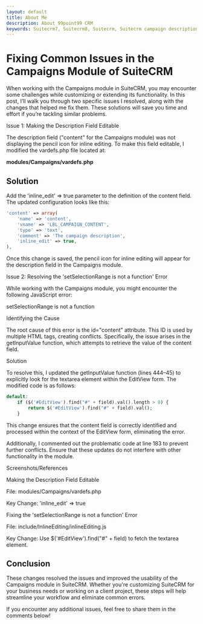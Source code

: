 ```yaml
---
layout: default
title: About Me
description: About 99point99 CRM
keywords: Suitecrm7, Suitecrm8, Suitecrm, Suitecrm campaign description inline edit, suitecrm campaign description not editable, suitecrm campaign module error
---
```

# Fixing Common Issues in the Campaigns Module of SuiteCRM

When working with the Campaigns module in SuiteCRM, you may encounter some challenges while customizing or extending its functionality. In this post, I’ll walk you through two specific issues I resolved, along with the changes that helped me fix them. These solutions will save you time and effort if you’re tackling similar problems.

Issue 1: Making the Description Field Editable

The description field ("content" for the Campaigns module) was not displaying the pencil icon for inline editing. To make this field editable, I modified the vardefs.php file located at:

**modules/Campaigns/vardefs.php**

## Solution

Add the 'inline_edit' => true parameter to the definition of the content field. The updated configuration looks like this:
```php
'content' => array(
    'name' => 'content',
    'vname' => 'LBL_CAMPAIGN_CONTENT',
    'type' => 'text',
    'comment' => 'The campaign description',
    'inline_edit' => true,
),
```
Once this change is saved, the pencil icon for inline editing will appear for the description field in the Campaigns module.

Issue 2: Resolving the 'setSelectionRange is not a function' Error

While working with the Campaigns module, you might encounter the following JavaScript error:

setSelectionRange is not a function

Identifying the Cause

The root cause of this error is the id="content" attribute. This ID is used by multiple HTML tags, creating conflicts. Specifically, the issue arises in the getInputValue function, which attempts to retrieve the value of the content field.

Solution

To resolve this, I updated the getInputValue function (lines 444–45) to explicitly look for the textarea element within the EditView form. The modified code is as follows:
```php
default:
    if ($('#EditView').find("#" + field).val().length > 0) {
        return $('#EditView').find("#" + field).val();
    }
```
This change ensures that the content field is correctly identified and processed within the context of the EditView form, eliminating the error.

Additionally, I commented out the problematic code at line 183 to prevent further conflicts. Ensure that these updates do not interfere with other functionality in the module.

Screenshots/References

Making the Description Field Editable

File: modules/Campaigns/vardefs.php

Key Change: 'inline_edit' => true

Fixing the 'setSelectionRange is not a function' Error

File: include/InlineEditing/inlineEditing.js

Key Change: Use $('#EditView').find("#" + field) to fetch the textarea element.

## Conclusion

These changes resolved the issues and improved the usability of the Campaigns module in SuiteCRM. Whether you're customizing SuiteCRM for your business needs or working on a client project, these steps will help streamline your workflow and eliminate common errors.

If you encounter any additional issues, feel free to share them in the comments below!
